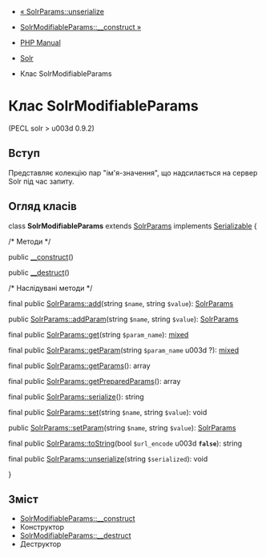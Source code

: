 - [« SolrParams::unserialize](solrparams.unserialize.md)
- [SolrModifiableParams::\_\_construct
»](solrmodifiableparams.construct.md)

- [PHP Manual](index.md)
- [Solr](book.solr.md)
- Клас SolrModifiableParams

# Клас SolrModifiableParams

(PECL solr \> u003d 0.9.2)

## Вступ

Представляє колекцію пар "ім'я-значення", що надсилається на сервер Solr
під час запиту.

## Огляд класів

class **SolrModifiableParams** extends
[SolrParams](class.solrparams.md) implements
[Serializable](class.serializable.md) {

/\* Методи \*/

public [\_\_construct](solrmodifiableparams.construct.md)()

public [\_\_destruct](solrmodifiableparams.destruct.md)()

/\* Наслідувані методи \*/

final public [SolrParams::add](solrparams.add.md)(string `$name`,
string `$value`): [SolrParams](class.solrparams.md)

public [SolrParams::addParam](solrparams.addparam.md)(string `$name`,
string `$value`): [SolrParams](class.solrparams.md)

final public [SolrParams::get](solrparams.get.md)(string
`$param_name`):
[mixed](language.types.declarations.md#language.types.declarations.mixed)

final public [SolrParams::getParam](solrparams.getparam.md)(string
`$param_name` u003d ?):
[mixed](language.types.declarations.md#language.types.declarations.mixed)

final public [SolrParams::getParams](solrparams.getparams.md)(): array

final public
[SolrParams::getPreparedParams](solrparams.getpreparedparams.md)():
array

final public [SolrParams::serialize](solrparams.serialize.md)():
string

final public [SolrParams::set](solrparams.set.md)(string `$name`,
string `$value`): void

public [SolrParams::setParam](solrparams.setparam.md)(string `$name`,
string `$value`): [SolrParams](class.solrparams.md)

final public [SolrParams::toString](solrparams.tostring.md)(bool
`$url_encode` u003d **`false`**): string

final public
[SolrParams::unserialize](solrparams.unserialize.md)(string
`$serialized`): void

}

## Зміст

- [SolrModifiableParams::\_\_construct](solrmodifiableparams.construct.md)
- Конструктор
- [SolrModifiableParams::\_\_destruct](solrmodifiableparams.destruct.md)
- Деструктор
